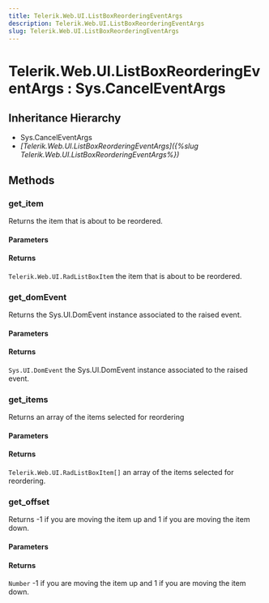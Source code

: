 ```yaml
---
title: Telerik.Web.UI.ListBoxReorderingEventArgs
description: Telerik.Web.UI.ListBoxReorderingEventArgs
slug: Telerik.Web.UI.ListBoxReorderingEventArgs
---
```


# Telerik.Web.UI.ListBoxReorderingEventArgs : Sys.CancelEventArgs 

## Inheritance Hierarchy

* Sys.CancelEventArgs
* *[Telerik.Web.UI.ListBoxReorderingEventArgs]({%slug Telerik.Web.UI.ListBoxReorderingEventArgs%})*


## Methods

###  get_item

Returns the item that is about to be reordered. 

#### Parameters

#### Returns

`Telerik.Web.UI.RadListBoxItem` the item that is about to be reordered.

### get_domEvent

Returns the Sys.UI.DomEvent instance associated to the raised event.

#### Parameters

#### Returns

`Sys.UI.DomEvent` the Sys.UI.DomEvent instance associated to the raised event.

### get_items

Returns an array of the items selected for reordering 

#### Parameters

#### Returns

`Telerik.Web.UI.RadListBoxItem[]` an array of the items selected for reordering.
 

### get_offset

 Returns -1 if you are moving the item up and 1 if you are moving the item down. 

#### Parameters

#### Returns

`Number` -1 if you are moving the item up and 1 if you are moving the item down. 



